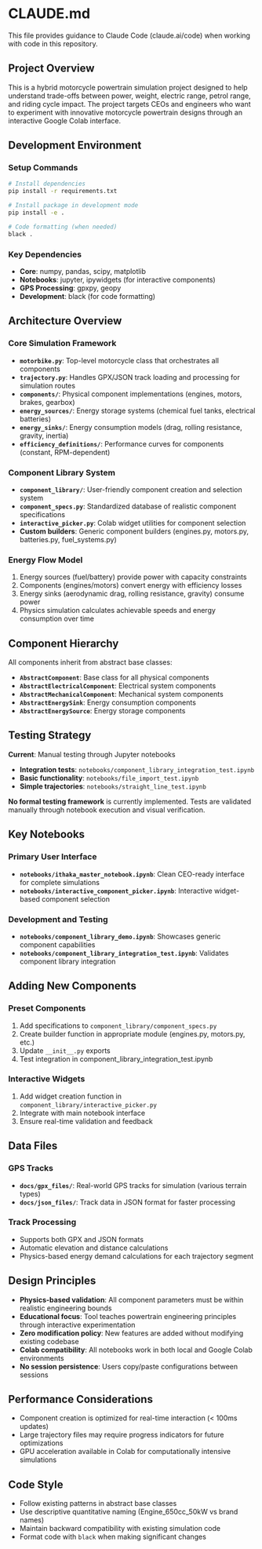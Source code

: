 # CLAUDE.md

This file provides guidance to Claude Code (claude.ai/code) when working with code in this repository.

## Project Overview

This is a hybrid motorcycle powertrain simulation project designed to help understand trade-offs between power, weight, electric range, petrol range, and riding cycle impact. The project targets CEOs and engineers who want to experiment with innovative motorcycle powertrain designs through an interactive Google Colab interface.

## Development Environment

### Setup Commands
```bash
# Install dependencies
pip install -r requirements.txt

# Install package in development mode
pip install -e .

# Code formatting (when needed)
black .
```

### Key Dependencies
- **Core**: numpy, pandas, scipy, matplotlib
- **Notebooks**: jupyter, ipywidgets (for interactive components)
- **GPS Processing**: gpxpy, geopy
- **Development**: black (for code formatting)

## Architecture Overview

### Core Simulation Framework
- **`motorbike.py`**: Top-level motorcycle class that orchestrates all components
- **`trajectory.py`**: Handles GPX/JSON track loading and processing for simulation routes
- **`components/`**: Physical component implementations (engines, motors, brakes, gearbox)
- **`energy_sources/`**: Energy storage systems (chemical fuel tanks, electrical batteries)
- **`energy_sinks/`**: Energy consumption models (drag, rolling resistance, gravity, inertia)
- **`efficiency_definitions/`**: Performance curves for components (constant, RPM-dependent)

### Component Library System
- **`component_library/`**: User-friendly component creation and selection system
- **`component_specs.py`**: Standardized database of realistic component specifications
- **`interactive_picker.py`**: Colab widget utilities for component selection
- **Custom builders**: Generic component builders (engines.py, motors.py, batteries.py, fuel_systems.py)

### Energy Flow Model
1. Energy sources (fuel/battery) provide power with capacity constraints
2. Components (engines/motors) convert energy with efficiency losses
3. Energy sinks (aerodynamic drag, rolling resistance, gravity) consume power
4. Physics simulation calculates achievable speeds and energy consumption over time

## Component Hierarchy

All components inherit from abstract base classes:
- **`AbstractComponent`**: Base class for all physical components
- **`AbstractElectricalComponent`**: Electrical system components
- **`AbstractMechanicalComponent`**: Mechanical system components
- **`AbstractEnergySink`**: Energy consumption components
- **`AbstractEnergySource`**: Energy storage components

## Testing Strategy

**Current**: Manual testing through Jupyter notebooks
- **Integration tests**: `notebooks/component_library_integration_test.ipynb`
- **Basic functionality**: `notebooks/file_import_test.ipynb`
- **Simple trajectories**: `notebooks/straight_line_test.ipynb`

**No formal testing framework** is currently implemented. Tests are validated manually through notebook execution and visual verification.

## Key Notebooks

### Primary User Interface
- **`notebooks/ithaka_master_notebook.ipynb`**: Clean CEO-ready interface for complete simulations
- **`notebooks/interactive_component_picker.ipynb`**: Interactive widget-based component selection

### Development and Testing
- **`notebooks/component_library_demo.ipynb`**: Showcases generic component capabilities
- **`notebooks/component_library_integration_test.ipynb`**: Validates component library integration

## Adding New Components

### Preset Components
1. Add specifications to `component_library/component_specs.py`
2. Create builder function in appropriate module (engines.py, motors.py, etc.)
3. Update `__init__.py` exports
4. Test integration in component_library_integration_test.ipynb

### Interactive Widgets
1. Add widget creation function in `component_library/interactive_picker.py`
2. Integrate with main notebook interface
3. Ensure real-time validation and feedback

## Data Files

### GPS Tracks
- **`docs/gpx_files/`**: Real-world GPS tracks for simulation (various terrain types)
- **`docs/json_files/`**: Track data in JSON format for faster processing

### Track Processing
- Supports both GPX and JSON formats
- Automatic elevation and distance calculations
- Physics-based energy demand calculations for each trajectory segment

## Design Principles

- **Physics-based validation**: All component parameters must be within realistic engineering bounds
- **Educational focus**: Tool teaches powertrain engineering principles through interactive experimentation
- **Zero modification policy**: New features are added without modifying existing codebase
- **Colab compatibility**: All notebooks work in both local and Google Colab environments
- **No session persistence**: Users copy/paste configurations between sessions

## Performance Considerations

- Component creation is optimized for real-time interaction (< 100ms updates)
- Large trajectory files may require progress indicators for future optimizations
- GPU acceleration available in Colab for computationally intensive simulations

## Code Style

- Follow existing patterns in abstract base classes
- Use descriptive quantitative naming (Engine_650cc_50kW vs brand names)
- Maintain backward compatibility with existing simulation code
- Format code with `black` when making significant changes